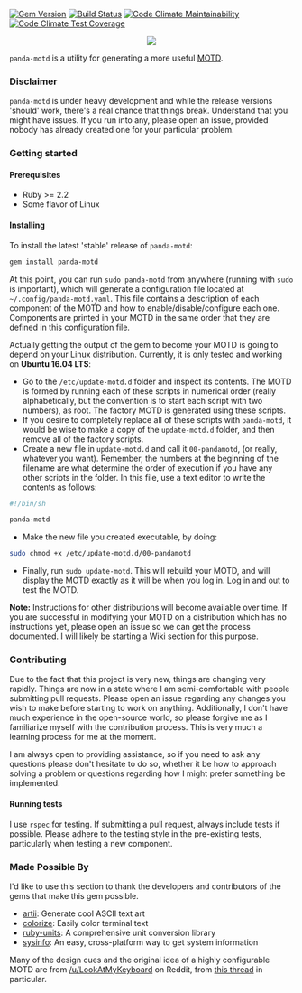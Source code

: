 [![Gem Version](https://badge.fury.io/rb/panda-motd.svg)](https://badge.fury.io/rb/panda-motd)
[![Build Status](https://travis-ci.com/taylorthurlow/panda-motd.svg?branch=develop)](https://travis-ci.com/taylorthurlow/panda-motd)
[![Code Climate Maintainability](https://img.shields.io/codeclimate/maintainability/taylorthurlow/panda-motd.svg)](https://codeclimate.com/github/taylorthurlow/panda-motd)
[![Code Climate Test Coverage](https://img.shields.io/codeclimate/coverage/taylorthurlow/panda-motd.svg)](https://codeclimate.com/github/taylorthurlow/panda-motd)

<p align="center">
  <img src="https://user-images.githubusercontent.com/761640/39962315-e8bcc6ea-55ff-11e8-9ed1-380410b6102c.png" />
</p>

`panda-motd` is a utility for generating a more useful [MOTD](https://en.wikipedia.org/wiki/Motd_(Unix)).

### Disclaimer

`panda-motd` is under heavy development and while the release versions 'should' work, there's a real chance that things break. Understand that you might have issues. If you run into any, please open an issue, provided nobody has already created one for your particular problem.

### Getting started

#### Prerequisites
* Ruby >= 2.2
* Some flavor of Linux

#### Installing
To install the latest 'stable' release of `panda-motd`:

~~~bash
gem install panda-motd
~~~

At this point, you can run `sudo panda-motd` from anywhere (running with `sudo` is important), which will generate a configuration file located at `~/.config/panda-motd.yaml`. This file contains a description of each component of the MOTD and how to enable/disable/configure each one. Components are printed in your MOTD in the same order that they are defined in this configuration file.

Actually getting the output of the gem to become your MOTD is going to depend on your Linux distribution. Currently, it is only tested and working on **Ubuntu 16.04 LTS**:
* Go to the `/etc/update-motd.d` folder and inspect its contents. The MOTD is formed by running each of these scripts in numerical order (really alphabetically, but the convention is to start each script with two numbers), as root. The factory MOTD is generated using these scripts.
* If you desire to completely replace all of these scripts with `panda-motd`, it would be wise to make a copy of the `update-motd.d` folder, and then remove all of the factory scripts.
* Create a new file in `update-motd.d` and call it `00-pandamotd`, (or really, whatever you want). Remember, the numbers at the beginning of the filename are what determine the order of execution if you have any other scripts in the folder. In this file, use a text editor to write the contents as follows:

~~~bash
#!/bin/sh

panda-motd
~~~

* Make the new file you created executable, by doing:

~~~bash
sudo chmod +x /etc/update-motd.d/00-pandamotd
~~~

* Finally, run `sudo update-motd`. This will rebuild your MOTD, and will display the MOTD exactly as it will be when you log in. Log in and out to test the MOTD.

**Note:** Instructions for other distributions will become available over time. If you are successful in modifying your MOTD on a distribution which has no instructions yet, please open an issue so we can get the process documented. I will likely be starting a Wiki section for this purpose.

### Contributing
Due to the fact that this project is very new, things are changing very rapidly. Things are now in a state where I am semi-comfortable with people submitting pull requests. Please open an issue regarding any changes you wish to make before starting to work on anything. Additionally, I don't have much experience in the open-source world, so please forgive me as I familiarize myself with the contribution process. This is very much a learning process for me at the moment.

I am always open to providing assistance, so if you need to ask any questions please don't hesitate to do so, whether it be how to approach solving a problem or questions regarding how I might prefer something be implemented.

#### Running tests
I use `rspec` for testing. If submitting a pull request, always include tests if possible. Please adhere to the testing style in the pre-existing tests, particularly when testing a new component.

### Made Possible By
I'd like to use this section to thank the developers and contributors of the gems that make this gem possible.

* [artii](https://github.com/miketierney/artii): Generate cool ASCII text art
* [colorize](https://github.com/fazibear/colorize): Easily color terminal text
* [ruby-units](https://github.com/olbrich/ruby-units): A comprehensive unit conversion library
* [sysinfo](https://github.com/delano/sysinfo/): An easy, cross-platform way to get system information

Many of the design cues and the original idea of a highly configurable MOTD are from [/u/LookAtMyKeyboard](https://www.reddit.com/user/LookAtMyKeyboard) on Reddit, from [this thread](https://www.reddit.com/r/unixporn/comments/8gwcti/motd_ubuntu_server_1804_lts_my_motd_scripts_for/) in particular.
